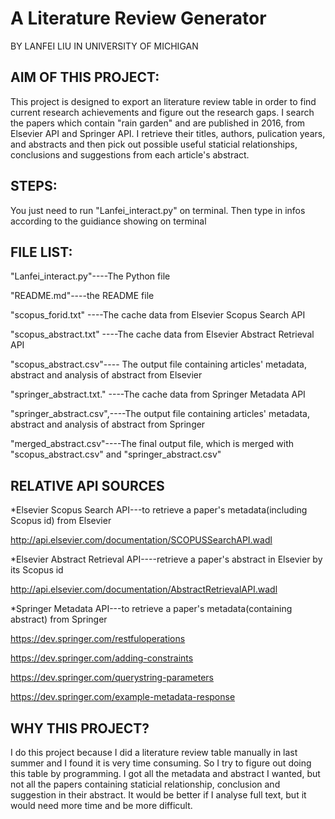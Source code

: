 # A Literature Review Generator
BY LANFEI LIU IN UNIVERSITY OF MICHIGAN


## AIM OF THIS PROJECT:

This project is designed to export an literature review table in order to find current research achievements and figure out the research gaps. 
I search the papers which contain "rain garden" and are published in 2016, from Elsevier API and Springer API. 
I retrieve their titles, authors, pulication years, and abstracts and then pick out possible useful staticial relationships, conclusions and suggestions from each article's abstract.

## STEPS:

You just need to run "Lanfei_interact.py" on terminal.
Then type in infos according to the guidiance showing on terminal

## FILE LIST:

"Lanfei_interact.py"----The Python file

"README.md"----the README file

"scopus_forid.txt" ----The cache data from Elsevier Scopus Search API

"scopus_abstract.txt" ----The cache data from Elsevier Abstract Retrieval API

"scopus_abstract.csv"---- The output file containing articles' metadata, abstract and analysis of abstract from Elsevier

"springer_abstract.txt." ----The cache data from Springer Metadata API

"springer_abstract.csv",----The output file containing articles' metadata, abstract and analysis of abstract from Springer

"merged_abstract.csv"----The final output file, which is merged with "scopus_abstract.csv" and "springer_abstract.csv"


## RELATIVE API SOURCES

*Elsevier Scopus Search API---to retrieve a paper's metadata(including Scopus id) from Elsevier

http://api.elsevier.com/documentation/SCOPUSSearchAPI.wadl

*Elsevier Abstract Retrieval API----retrieve a paper's abstract in Elsevier by its Scopus id

http://api.elsevier.com/documentation/AbstractRetrievalAPI.wadl

*Springer Metadata API---to retrieve a paper's metadata(containing abstract) from Springer

https://dev.springer.com/restfuloperations

https://dev.springer.com/adding-constraints

https://dev.springer.com/querystring-parameters

https://dev.springer.com/example-metadata-response
		

## WHY THIS PROJECT?

I do this project because I did a literature review table manually in last summer and I found it is very time consuming. So I try to figure out doing this table by programming. I got all the metadata and abstract I wanted, but not all the papers containing staticial relationship, conclusion and suggestion in their abstract. It would be better if I analyse full text, but it would need more time and be more difficult.
